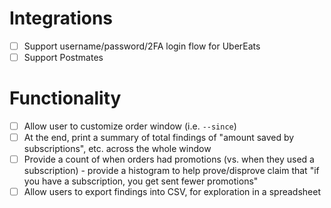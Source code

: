 # Integrations
- [ ] Support username/password/2FA login flow for UberEats
- [ ] Support Postmates

# Functionality
- [ ] Allow user to customize order window (i.e. `--since`)
- [ ] At the end, print a summary of total findings of "amount saved by subscriptions", etc. across the whole window
- [ ] Provide a count of when orders had promotions (vs. when they used a subscription) - provide a histogram to help prove/disprove claim that "if you have a subscription, you get sent fewer promotions"
- [ ] Allow users to export findings into CSV, for exploration in a spreadsheet
